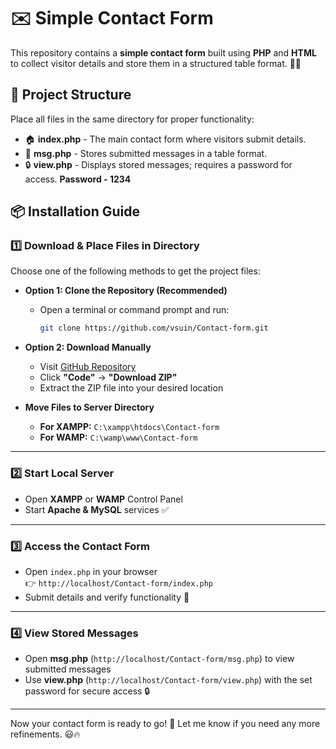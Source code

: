 # ✉️ Simple Contact Form

This repository contains a **simple contact form** built using **PHP** and **HTML** to collect visitor details and store them in a structured table format. 📝✨

## 📁 Project Structure

Place all files in the same directory for proper functionality:
- 🏠 **index.php** - The main contact form where visitors submit details.
- 📄 **msg.php** - Stores submitted messages in a table format.
- 🔒 **view.php** - Displays stored messages; requires a password for access. **Password - 1234**

## 📦 Installation Guide

### 1️⃣ **Download & Place Files in Directory**
Choose one of the following methods to get the project files:

- **Option 1: Clone the Repository (Recommended)**
  - Open a terminal or command prompt and run:  
    ```sh
    git clone https://github.com/vsuin/Contact-form.git
    ```

- **Option 2: Download Manually**
  - Visit [GitHub Repository](https://github.com/vsuin/Contact-form.git)
  - Click **"Code"** → **"Download ZIP"**
  - Extract the ZIP file into your desired location

- **Move Files to Server Directory**
  - **For XAMPP:** `C:\xampp\htdocs\Contact-form`  
  - **For WAMP:** `C:\wamp\www\Contact-form`

---

### 2️⃣ **Start Local Server**
- Open **XAMPP** or **WAMP** Control Panel  
- Start **Apache & MySQL** services ✅  

---

### 3️⃣ **Access the Contact Form**
- Open `index.php` in your browser  
  👉 `http://localhost/Contact-form/index.php`  
- Submit details and verify functionality 📝  

---

### 4️⃣ **View Stored Messages**
- Open **msg.php** (`http://localhost/Contact-form/msg.php`) to view submitted messages  
- Use **view.php** (`http://localhost/Contact-form/view.php`) with the set password for secure access 🔒  

---

Now your contact form is ready to go! 🚀 Let me know if you need any more refinements. 😃🔥  
